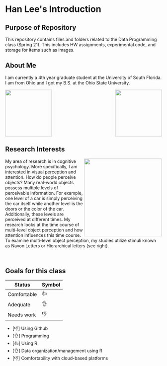 # Han Lee's Introduction
## Purpose of Repository

This repository contains files and folders related to the Data Programming class (Spring 21). This includes HW assignments, experimental code, and storage for items such as images.

## About Me

I am currently a 4th year graduate student at the University of South Florida. I am from Ohio and I got my B.S. at the Ohio State University.

<img src="https://github.com/usf-progdata/hw-Han-Lee93/blob/HW01/Images/usf.png" width="150" height="150" align="left">  <img src="https://github.com/usf-progdata/hw-Han-Lee93/blob/HW01/Images/osu.png" width="150" height="150" align="right">
<br clear="right"/>


## Research Interests

<img src="https://github.com/usf-progdata/hw-Han-Lee93/blob/HW01/Images/Slide16.PNG" width="250" height="250" align="right"> 

My area of research is in cognitive psychology. More specifically, I am interested in visual perception and attention. How do people perceive objects? Many real-world objects possess multiple levels of perceivable information. For example, one level of a car is simply perceiving the car itself while another level is the doors or the color of the car. Additionally, these levels are perceived at different times. My research looks at the time course of multi-level object perception and how attention influences this time course. To examine multi-level object perception, my studies utilize stimuli known as Navon Letters or Hierarchical letters (see right).



<br clear="right"/>

## Goals for this class

|    **Status**  | **Symbol**    |
|----------------|---------------|
| Comfortable    | :thumbsup:    |
| Adequate       | :ok_hand:     |
| Needs work     | :thumbsdown:  |

- [:thumbsdown:] Using Github
- [:ok_hand:] Programming
- [:thumbsup:] Using R
- [:ok_hand:] Data organization/management using R
- [:thumbsdown:] Comfortability with cloud-based platforms

